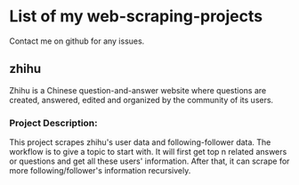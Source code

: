 # List of my web-scraping-projects
  Contact me on github for any issues.

## zhihu
Zhihu is a Chinese question-and-answer website where questions are created, answered, edited and organized by the community of its users. 

### Project Description:
This project scrapes zhihu's user data and following-follower data. The workflow is to give a topic to start with. It will first get top n related answers or questions and get all these users' information. After that, it can scrape for more following/follower's information recursively.


